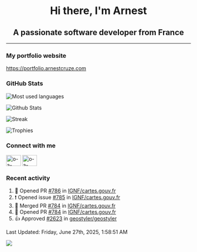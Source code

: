 <h1 align="center">Hi there, I'm Arnest</h1>
<h2 align="center">A passionate software developer from France</h2>

---

### My portfolio website

https://portfolio.arnestcruze.com

### GitHub Stats

![Most used languages](https://github-readme-stats.vercel.app/api/top-langs/?username=ocruze&langs_count=10&layout=compact&hide=tsql)

![Github Stats](https://github-readme-stats.vercel.app/api?username=ocruze&count_private=true&show_icons=true&title_color=fff&text_color=fff&bg_color=30,36d1dc,904e95)

![Streak](https://github-readme-streak-stats.herokuapp.com/?user=ocruze&)

![Trophies](https://github-profile-trophy.vercel.app/?username=ocruze)

### Connect with me

<p align="left">
  <a href="mailto:o.cruze@live.com" target="blank"><img align="center" src="https://upload.wikimedia.org/wikipedia/commons/d/df/Microsoft_Office_Outlook_%282018%E2%80%93present%29.svg" alt="o-a-cruze" height="30" width="40" /></a>
  <a href="https://linkedin.com/in/o-a-cruze" target="blank"><img align="center" src="https://raw.githubusercontent.com/rahuldkjain/github-profile-readme-generator/master/src/images/icons/Social/linked-in-alt.svg" alt="o-a-cruze" height="30" width="40" /></a>
</p>

### Recent activity

<!--RECENT_ACTIVITY:start-->
1. 💪 Opened PR [#786](https://github.com/IGNF/cartes.gouv.fr/pull/786) in [IGNF/cartes.gouv.fr](https://github.com/IGNF/cartes.gouv.fr)
2. ❗️ Opened issue [#785](https://github.com/IGNF/cartes.gouv.fr/issues/785) in [IGNF/cartes.gouv.fr](https://github.com/IGNF/cartes.gouv.fr)
3. 🎉 Merged PR [#784](https://github.com/IGNF/cartes.gouv.fr/pull/784) in [IGNF/cartes.gouv.fr](https://github.com/IGNF/cartes.gouv.fr)
4. 💪 Opened PR [#784](https://github.com/IGNF/cartes.gouv.fr/pull/784) in [IGNF/cartes.gouv.fr](https://github.com/IGNF/cartes.gouv.fr)
5. 👍 Approved [#2623](https://github.com/geostyler/geostyler/pull/2623#pullrequestreview-2952854275) in [geostyler/geostyler](https://github.com/geostyler/geostyler)
<!--RECENT_ACTIVITY:end-->

<!--RECENT_ACTIVITY:last_update-->
Last Updated: Friday, June 27th, 2025, 1:58:51 AM
<!--RECENT_ACTIVITY:last_update_end-->

[![](https://visitcount.itsvg.in/api?id=ocruze&label=Profile%20Views&pretty=false)](https://visitcount.itsvg.in)
